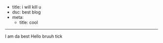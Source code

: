 
- title: i will kill u
- dsc: best blog
- meta:
  - title: cool

---


I am da best
Hello
bruuh
tick
